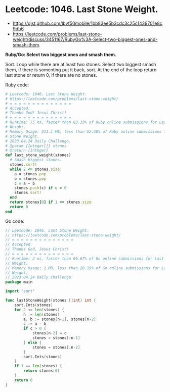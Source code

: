 # Leetcode: 1046. Last Stone Weight.

- https://gist.github.com/lbvf50mobile/1bb83ee5b3cdc3c25c1439701e8c9db6
- https://leetcode.com/problems/last-stone-weight/discuss/3451167/RubyGo%3A-Select-two-biggest-ones-and-smash-them.

**Ruby/Go: Select two biggest ones and smash them.**

Sort. Loop while there are at least two stones. Select two biggest smash them, if
there is somenting put it back, sort. At the end of the loop return last stone
or return 0, if there are no stones.


Ruby code:
```Ruby
# Leetcode: 1046. Last Stone Weight.
# https://leetcode.com/problems/last-stone-weight/
# = = = = = = = = = = = = = =
# Accepted.
# Thanks God! Jesus Christ!
# = = = = = = = = = = = = = =
# Runtime: 75 ms, faster than 83.33% of Ruby online submissions for Last Stone
# Weight.
# Memory Usage: 211.1 MB, less than 52.38% of Ruby online submissions for Last
# Stone Weight.
# 2023.04.24 Daily Challenge.
# @param {Integer[]} stones
# @return {Integer}
def last_stone_weight(stones)
  # Smash biggest stones.
  stones.sort!
  while 2 <= stones.size 
    a = stones.pop
    b = stones.pop
    c = a - b
    stones.push(c) if c > 0
    stones.sort!
  end
  return stones[0] if 1 == stones.size
  return 0
end
```

Go code:
```Go
// Leetcode: 1046. Last Stone Weight.
// https://leetcode.com/problems/last-stone-weight/
// = = = = = = = = = = = = = =
// Accepted.
// Thanks God, Jesus Christ!
// = = = = = = = = = = = = = =
// Runtime: 2 ms, faster than 66.67% of Go online submissions for Last Stone
// Weight.
// Memory Usage: 2 MB, less than 20.19% of Go online submissions for Last Stone
// Weight.
// 2023.04.24 Daily Challenge.
package main

import "sort"

func lastStoneWeight(stones []int) int {
	sort.Ints(stones)
	for 2 <= len(stones) {
		n := len(stones)
		a, b := stones[n-1], stones[n-2]
		c := a - b
		if c > 0 {
			stones[n-2] = c
			stones = stones[:n-1]
		} else {
			stones = stones[:n-2]
		}
		sort.Ints(stones)
	}
	if 1 == len(stones) {
		return stones[0]
	}
	return 0
}
```
